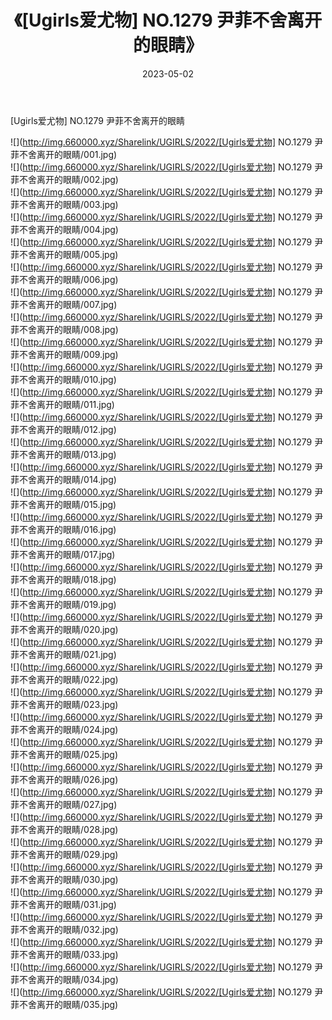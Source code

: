 ﻿---
layout: post
title:  《[Ugirls爱尤物] NO.1279 尹菲不舍离开的眼睛》
date:   2023-05-02
img: http://img.660000.xyz/Sharelink/UGIRLS/2022/[Ugirls爱尤物] NO.1279 尹菲不舍离开的眼睛/000.jpg
categories: [美女, 清纯, 唯美]
---

[Ugirls爱尤物] NO.1279 尹菲不舍离开的眼睛

 ![](http://img.660000.xyz/Sharelink/UGIRLS/2022/[Ugirls爱尤物] NO.1279 尹菲不舍离开的眼睛/001.jpg) <br>![](http://img.660000.xyz/Sharelink/UGIRLS/2022/[Ugirls爱尤物] NO.1279 尹菲不舍离开的眼睛/002.jpg) <br>![](http://img.660000.xyz/Sharelink/UGIRLS/2022/[Ugirls爱尤物] NO.1279 尹菲不舍离开的眼睛/003.jpg) <br>![](http://img.660000.xyz/Sharelink/UGIRLS/2022/[Ugirls爱尤物] NO.1279 尹菲不舍离开的眼睛/004.jpg) <br>![](http://img.660000.xyz/Sharelink/UGIRLS/2022/[Ugirls爱尤物] NO.1279 尹菲不舍离开的眼睛/005.jpg) <br>![](http://img.660000.xyz/Sharelink/UGIRLS/2022/[Ugirls爱尤物] NO.1279 尹菲不舍离开的眼睛/006.jpg) <br>![](http://img.660000.xyz/Sharelink/UGIRLS/2022/[Ugirls爱尤物] NO.1279 尹菲不舍离开的眼睛/007.jpg) <br>![](http://img.660000.xyz/Sharelink/UGIRLS/2022/[Ugirls爱尤物] NO.1279 尹菲不舍离开的眼睛/008.jpg) <br>![](http://img.660000.xyz/Sharelink/UGIRLS/2022/[Ugirls爱尤物] NO.1279 尹菲不舍离开的眼睛/009.jpg) <br>![](http://img.660000.xyz/Sharelink/UGIRLS/2022/[Ugirls爱尤物] NO.1279 尹菲不舍离开的眼睛/010.jpg) <br>![](http://img.660000.xyz/Sharelink/UGIRLS/2022/[Ugirls爱尤物] NO.1279 尹菲不舍离开的眼睛/011.jpg) <br>![](http://img.660000.xyz/Sharelink/UGIRLS/2022/[Ugirls爱尤物] NO.1279 尹菲不舍离开的眼睛/012.jpg) <br>![](http://img.660000.xyz/Sharelink/UGIRLS/2022/[Ugirls爱尤物] NO.1279 尹菲不舍离开的眼睛/013.jpg) <br>![](http://img.660000.xyz/Sharelink/UGIRLS/2022/[Ugirls爱尤物] NO.1279 尹菲不舍离开的眼睛/014.jpg) <br>![](http://img.660000.xyz/Sharelink/UGIRLS/2022/[Ugirls爱尤物] NO.1279 尹菲不舍离开的眼睛/015.jpg) <br>![](http://img.660000.xyz/Sharelink/UGIRLS/2022/[Ugirls爱尤物] NO.1279 尹菲不舍离开的眼睛/016.jpg) <br>![](http://img.660000.xyz/Sharelink/UGIRLS/2022/[Ugirls爱尤物] NO.1279 尹菲不舍离开的眼睛/017.jpg) <br>![](http://img.660000.xyz/Sharelink/UGIRLS/2022/[Ugirls爱尤物] NO.1279 尹菲不舍离开的眼睛/018.jpg) <br>![](http://img.660000.xyz/Sharelink/UGIRLS/2022/[Ugirls爱尤物] NO.1279 尹菲不舍离开的眼睛/019.jpg) <br>![](http://img.660000.xyz/Sharelink/UGIRLS/2022/[Ugirls爱尤物] NO.1279 尹菲不舍离开的眼睛/020.jpg) <br>![](http://img.660000.xyz/Sharelink/UGIRLS/2022/[Ugirls爱尤物] NO.1279 尹菲不舍离开的眼睛/021.jpg) <br>![](http://img.660000.xyz/Sharelink/UGIRLS/2022/[Ugirls爱尤物] NO.1279 尹菲不舍离开的眼睛/022.jpg) <br>![](http://img.660000.xyz/Sharelink/UGIRLS/2022/[Ugirls爱尤物] NO.1279 尹菲不舍离开的眼睛/023.jpg) <br>![](http://img.660000.xyz/Sharelink/UGIRLS/2022/[Ugirls爱尤物] NO.1279 尹菲不舍离开的眼睛/024.jpg) <br>![](http://img.660000.xyz/Sharelink/UGIRLS/2022/[Ugirls爱尤物] NO.1279 尹菲不舍离开的眼睛/025.jpg) <br>![](http://img.660000.xyz/Sharelink/UGIRLS/2022/[Ugirls爱尤物] NO.1279 尹菲不舍离开的眼睛/026.jpg) <br>![](http://img.660000.xyz/Sharelink/UGIRLS/2022/[Ugirls爱尤物] NO.1279 尹菲不舍离开的眼睛/027.jpg) <br>![](http://img.660000.xyz/Sharelink/UGIRLS/2022/[Ugirls爱尤物] NO.1279 尹菲不舍离开的眼睛/028.jpg) <br>![](http://img.660000.xyz/Sharelink/UGIRLS/2022/[Ugirls爱尤物] NO.1279 尹菲不舍离开的眼睛/029.jpg) <br>![](http://img.660000.xyz/Sharelink/UGIRLS/2022/[Ugirls爱尤物] NO.1279 尹菲不舍离开的眼睛/030.jpg) <br>![](http://img.660000.xyz/Sharelink/UGIRLS/2022/[Ugirls爱尤物] NO.1279 尹菲不舍离开的眼睛/031.jpg) <br>![](http://img.660000.xyz/Sharelink/UGIRLS/2022/[Ugirls爱尤物] NO.1279 尹菲不舍离开的眼睛/032.jpg) <br>![](http://img.660000.xyz/Sharelink/UGIRLS/2022/[Ugirls爱尤物] NO.1279 尹菲不舍离开的眼睛/033.jpg) <br>![](http://img.660000.xyz/Sharelink/UGIRLS/2022/[Ugirls爱尤物] NO.1279 尹菲不舍离开的眼睛/034.jpg) <br>![](http://img.660000.xyz/Sharelink/UGIRLS/2022/[Ugirls爱尤物] NO.1279 尹菲不舍离开的眼睛/035.jpg) <br>